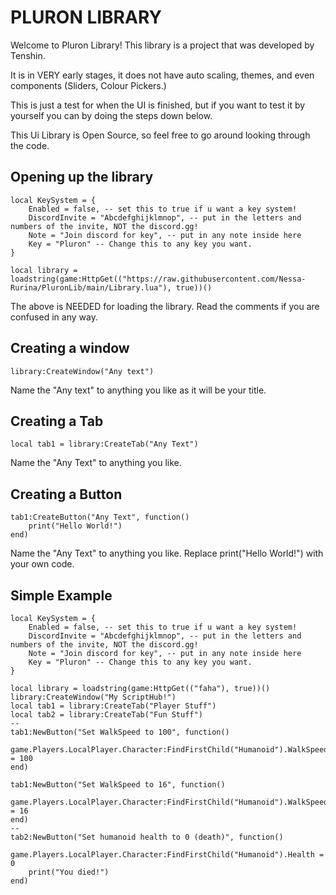 # PLURON LIBRARY
Welcome to Pluron Library!
This library is a project that was developed by Tenshin.

It is in VERY early stages, it does not have auto scaling, themes, and even components (Sliders, Colour Pickers.)

This is just a test for when the UI is finished, but if you want to test it by yourself you can by doing the steps down below.

This Ui Library is Open Source, so feel free to go around looking through the code.
## Opening up the library
```
local KeySystem = {
    Enabled = false, -- set this to true if u want a key system!
    DiscordInvite = "Abcdefghijklmnop", -- put in the letters and numbers of the invite, NOT the discord.gg!
    Note = "Join discord for key", -- put in any note inside here
    Key = "Pluron" -- Change this to any key you want.
}

local library = loadstring(game:HttpGet(("https://raw.githubusercontent.com/Nessa-Rurina/PluronLib/main/Library.lua"), true))()
```
The above is NEEDED for loading the library.
Read the comments if you are confused in any way.

## Creating a window
```
library:CreateWindow("Any text")
```
Name the "Any text" to anything you like as it will be your title.

## Creating a Tab 
```
local tab1 = library:CreateTab("Any Text")
```
Name the "Any Text" to anything you like.

## Creating a Button
```
tab1:CreateButton("Any Text", function()
    print("Hello World!")
end)
```
Name the "Any Text" to anything you like. Replace print("Hello World!") with your own code.

## Simple Example
```
local KeySystem = {
    Enabled = false, -- set this to true if u want a key system!
    DiscordInvite = "Abcdefghijklmnop", -- put in the letters and numbers of the invite, NOT the discord.gg!
    Note = "Join discord for key", -- put in any note inside here
    Key = "Pluron" -- Change this to any key you want.
}

local library = loadstring(game:HttpGet(("faha"), true))()
library:CreateWindow("My ScriptHub!")
local tab1 = library:CreateTab("Player Stuff")
local tab2 = library:CreateTab("Fun Stuff")
--
tab1:NewButton("Set WalkSpeed to 100", function()
    game.Players.LocalPlayer.Character:FindFirstChild("Humanoid").WalkSpeed = 100
end)

tab1:NewButton("Set WalkSpeed to 16", function()
    game.Players.LocalPlayer.Character:FindFirstChild("Humanoid").WalkSpeed = 16
end)
--
tab2:NewButton("Set humanoid health to 0 (death)", function() 
    game.Players.LocalPlayer.Character:FindFirstChild("Humanoid").Health = 0
    print("You died!")
end)
```
